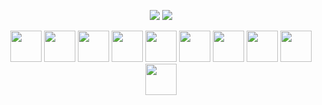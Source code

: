 <p align="center">
  <img src="cool-gifs/giphy.gif"/>
  <img src="cool-gifs/plantation.gif" />
</p>
<p align="center">
</p>
<p align="center">
<img height="50px" src="https://upload-icon.s3.us-east-2.amazonaws.com/uploads/icons/png/12785093741551942290-512.png"/><!--Python-->
<img height="50px" src="https://upload-icon.s3.us-east-2.amazonaws.com/uploads/icons/png/4090158241551942644-512.png"/><!--Ruby-->
<img height="50px" src="https://www.pngkit.com/png/full/976-9763244_elixir-lang-logo.png" /><!--Elixir-->
<img height="50px" src="https://upload.wikimedia.org/wikipedia/commons/thumb/1/18/ISO_C%2B%2B_Logo.svg/1200px-ISO_C%2B%2B_Logo.svg.png"/><!--C++-->
<img height="50px" src="https://upload-icon.s3.us-east-2.amazonaws.com/uploads/icons/png/20167174151551942641-512.png" /><!--React-->
<img height="50px" src="https://upload-icon.s3.us-east-2.amazonaws.com/uploads/icons/png/191213921552037062-512.png" /><!--VueJS-->
<img height="50px" src="https://upload-icon.s3.us-east-2.amazonaws.com/uploads/icons/png/21299071571548141943-512.png" /><!--GraphQL-->
<img height="50px" src="https://upload-icon.s3.us-east-2.amazonaws.com/uploads/icons/png/15889022741579517836-512.png" /><!--Docker-->
<img height="50px" src="https://upload-icon.s3.us-east-2.amazonaws.com/uploads/icons/png/20090363691548218201-512.png" /><!--Kubernetes-->
<img height="50px" src="https://i.pinimg.com/originals/28/ec/74/28ec7440a57536eebad2931517aa1cce.png" /><!--Terraform--> 
</p>
